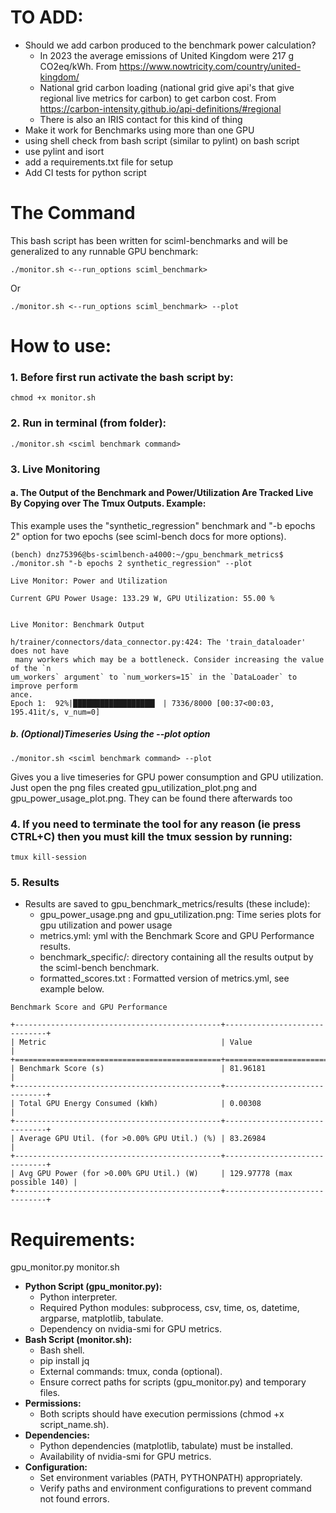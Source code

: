 # TO ADD:
- Should we add carbon produced to the benchmark power calculation?
	- In 2023 the average emissions of United Kingdom were 217 g CO2eq/kWh. From <https://www.nowtricity.com/country/united-kingdom/>
 	- National grid carbon loading (national grid give api's that give regional live metrics for carbon) to get carbon cost. From <https://carbon-intensity.github.io/api-definitions/#regional>
  	- There is also an IRIS contact for this kind of thing
- Make it work for Benchmarks using more than one GPU
- using shell check from bash script (similar to pylint) on bash script
- use pylint and isort
- add a requirements.txt file for setup
- Add CI tests for python script 

The Command
===========
This bash script has been written for sciml-benchmarks and will be generalized to any runnable GPU benchmark:

```
./monitor.sh <--run_options sciml_benchmark>
```

Or 

```
./monitor.sh <--run_options sciml_benchmark> --plot
```

# How to use:
### 1. Before first run activate the bash script by:

```
chmod +x monitor.sh
```

### 2. Run in terminal (from folder):

```
./monitor.sh <sciml benchmark command> 
```

### 3.  Live Monitoring

####		a. The Output of the Benchmark and Power/Utilization Are Tracked Live By Copying over The Tmux Outputs. Example:

This example uses the "synthetic_regression" benchmark and "-b epochs 2" option for two epochs (see sciml-bench docs for more options).
```
(bench) dnz75396@bs-scimlbench-a4000:~/gpu_benchmark_metrics$ ./monitor.sh "-b epochs 2 synthetic_regression" --plot

Live Monitor: Power and Utilization

Current GPU Power Usage: 133.29 W, GPU Utilization: 55.00 %


Live Monitor: Benchmark Output

h/trainer/connectors/data_connector.py:424: The 'train_dataloader' does not have
 many workers which may be a bottleneck. Consider increasing the value of the `n
um_workers` argument` to `num_workers=15` in the `DataLoader` to improve perform
ance.
Epoch 1:  92%|██████████████████▎ | 7336/8000 [00:37<00:03, 195.41it/s, v_num=0]
```   

#####		b. (Optional)Timeseries Using the --plot option
  
```
./monitor.sh <sciml benchmark command> --plot
```

Gives you a live timeseries for GPU power consumption and GPU utilization. Just open the png files created gpu_utilization_plot.png and gpu_power_usage_plot.png. They can be found there afterwards too

### 4. If you need to terminate the tool for any reason (ie press CTRL+C) then you must kill the tmux session by running:

```
tmux kill-session
```
### 5. Results 

* Results are saved to gpu_benchmark_metrics/results (these include):
	* gpu_power_usage.png and gpu_utilization.png: Time series plots for gpu utilization and power usage
  	* metrics.yml: yml with the Benchmark Score and GPU Performance results.
  	* benchmark_specific/: directory containing all the results output by the sciml-bench benchmark. 
 	* formatted_scores.txt : Formatted version of metrics.yml, see example below.
```
Benchmark Score and GPU Performance

+----------------------------------------------+------------------------------+
| Metric                                       | Value                        |
+==============================================+==============================+
| Benchmark Score (s)                          | 81.96181                     |
+----------------------------------------------+------------------------------+
| Total GPU Energy Consumed (kWh)              | 0.00308                      |
+----------------------------------------------+------------------------------+
| Average GPU Util. (for >0.00% GPU Util.) (%) | 83.26984                     |
+----------------------------------------------+------------------------------+
| Avg GPU Power (for >0.00% GPU Util.) (W)     | 129.97778 (max possible 140) |
+----------------------------------------------+------------------------------+
```

# Requirements:
gpu_monitor.py 
monitor.sh


* **Python Script (gpu_monitor.py):**
	* Python interpreter.
	* Required Python modules: subprocess, csv, time, os, datetime, argparse, matplotlib, tabulate.
	* Dependency on nvidia-smi for GPU metrics.
* **Bash Script (monitor.sh):**
	* Bash shell.
 	* pip install jq
	* External commands: tmux, conda (optional).
	* Ensure correct paths for scripts (gpu_monitor.py) and temporary files.
* **Permissions:**
	* Both scripts should have execution permissions (chmod +x script_name.sh).
* **Dependencies:**
	* Python dependencies (matplotlib, tabulate) must be installed.
	* Availability of nvidia-smi for GPU metrics.
* **Configuration:**
	* Set environment variables (PATH, PYTHONPATH) appropriately.
	* Verify paths and environment configurations to prevent command not found errors.
